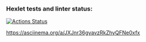 ### Hexlet tests and linter status:
[![Actions Status](https://github.com/kgurskaya/frontend-project-46/workflows/hexlet-check/badge.svg)](https://github.com/kgurskaya/frontend-project-46/actions)

https://asciinema.org/a/JXJnr36gyavzRkZhyQFNe0xfx
